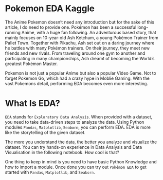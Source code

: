 # Pokemon EDA Kaggle

The Anime Pokemon doesn’t need any introduction but for the sake of this article, I do need to provide one. Pokémon has been a successful long-running Anime, with a huge fan following. An adventurous based story, that mainly focuses on 10-year-old Ash Ketchum, a young Pokémon Trainer from Pallet Town. Together with Pikachu, Ash set out on a daring journey where he battles with many Pokémon trainers. On their journey, they meet new friends and new rivals. From traveling around one gym to another and participating in many championships, Ash dreamt of becoming the World’s greatest Pokémon Master.

Pokemon is not just a popular Anime but also a popular Video Game. Not to forget Pokemon Go, which had a crazy hype in Moblie Gaming. With the vast Pokemons detail, performing EDA becomes even more interesting. 

# What Is EDA?

`EDA` stands for `Exploratory Data Analysis`. When provided with a dataset, you need to take data-driven steps to analyze the data. Using Python modules `Pandas`, `Matplotlib`, `Seaborn`, you can perform EDA. EDA is more like the storytelling of the given dataset.

The more you understand the data, the better you analyze and visualize the dataset. You can try hands-on experience in Data Analysis and Data Visualisation in the following notebook. How cool is that?

One thing to keep in mind is you need to have basic Python Knowledge and how to import a module. Once done you can try out `Pokémon EDA` to get started with `Pandas`, `Matplotlib`, and `Seaborn`.


